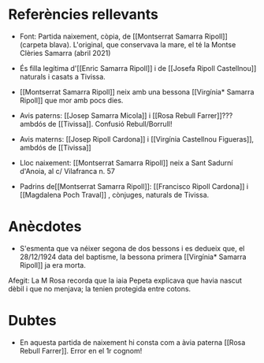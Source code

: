# Referències rellevants

-  Font: Partida naixement, còpia, de [[Montserrat Samarra Ripoll]] (carpeta blava). L'original, que conservava la mare, el té la Montse Clèries Samarra (abril 2021)

- És filla legítima d'[[Enric Samarra Ripoll]] i de [[Josefa Ripoll Castellnou]] naturals i casats a Tivissa.
 -  [[Montserrat Samarra Ripoll]] neix amb una bessona [[Virgínia* Samarra Ripoll]] que mor amb pocs dies.
 -  Avis paterns: [[Josep Samarra Micola]] i [[Rosa Rebull Farrer]]??? ambdós de [[Tivissa]]. Confusió Rebull/Borrull!
 -  Avis materns: [[Josep Ripoll Cardona]] i [[Virgínia Castellnou Figueras]], ambdós de [[Tivissa]]
 
 -  Lloc naixement: [[Montserrat Samarra Ripoll]] neix a Sant Sadurní d'Anoia, al c/ Vilafranca n. 57 
 - Padrins de[[Montserrat Samarra Ripoll]]: [[Francisco Ripoll Cardona]] i [[Magdalena Poch Traval]] , cònjuges, naturals de Tivissa.

# Anècdotes

-  S'esmenta que va néixer segona de dos bessons i es dedueix que, el 28/12/1924 data  del baptisme, la bessona primera [[Virgínia* Samarra Ripoll]] ja era morta.

Afegit: La M Rosa recorda que la iaia Pepeta explicava que havia nascut dèbil i que no menjava; la tenien protegida entre cotons.

# Dubtes
-  En aquesta partida de naixement hi consta com a àvia paterna [[Rosa Rebull Farrer]]. Error en el 1r cognom!